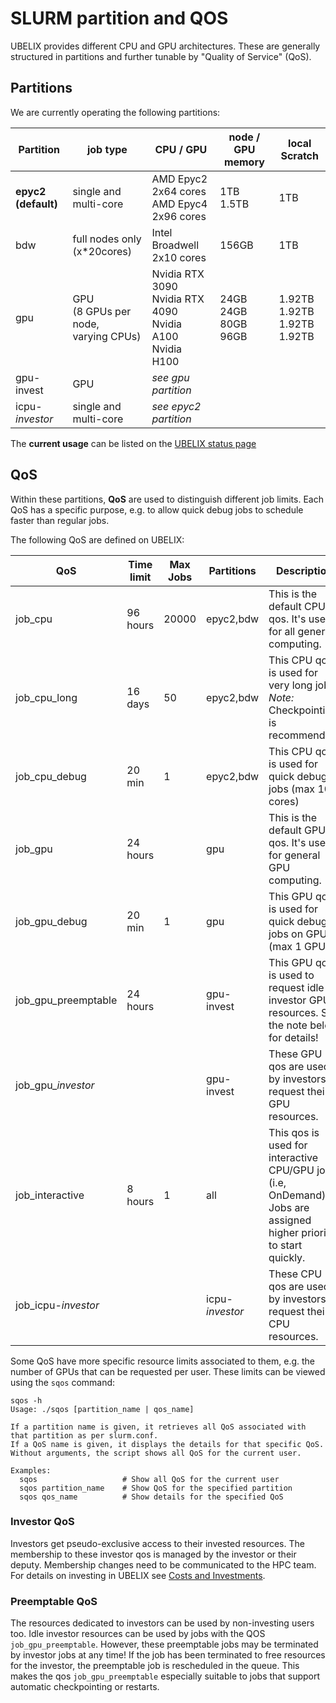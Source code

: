 # SLURM partition and QOS

UBELIX provides different CPU and GPU architectures. These are generally structured in partitions and further tunable by "Quality of Service" (QoS).

## Partitions
We are currently operating the following partitions:

| Partition | job type | CPU / GPU | node / GPU memory | local Scratch |
| --------- | -------- | ---------- | ---------------- | ------------- |
|**epyc2 (default)** | single and multi-core |AMD Epyc2 2x64 cores <br> AMD Epyc4 2x96 cores | 1TB <br> 1.5TB | 1TB |
| bdw | full nodes only (x*20cores) | Intel Broadwell 2x10 cores | 156GB | 1TB |
| gpu | GPU <br> (8 GPUs per node, <br> varying CPUs) | Nvidia RTX 3090 <br> Nvidia RTX 4090 <br> Nvidia A100 <br> Nvidia H100 | 24GB <br> 24GB <br> 80GB <br> 96GB |  1.92TB <br> 1.92TB <br> 1.92TB <br> 1.92TB |
| gpu-invest | GPU | *see gpu partition* |  | |
| icpu-*investor* | single and multi-core | *see epyc2 partition* |  | |

The **current usage** can be listed on the [UBELIX status page](https://www.ubelix.hpc.unibe.ch)

## QoS
Within these partitions, **QoS** are used to distinguish different job limits.
Each QoS has a specific purpose, e.g. to allow quick debug jobs to schedule
faster than regular jobs.

The following QoS are defined on UBELIX:

| QoS             | Time limit | Max Jobs | Partitions | Description |
| --------------- | ---------- | -------- | ---------- | ----------- |
| job_cpu         | 96 hours   | 20000    | epyc2,bdw  | This is the default CPU qos. It's used for all general computing. |
| job_cpu_long    | 16 days    | 50       | epyc2,bdw  | This CPU qos is used for very long jobs. *Note:* Checkpointing is recommended! |
| job_cpu_debug   | 20 min     | 1        | epyc2,bdw  | This CPU qos is used for quick debug jobs (max 10 cores) |
| job_gpu         | 24 hours   |          | gpu        | This is the default GPU qos. It's used for general GPU computing. |
| job_gpu_debug   | 20 min     | 1        | gpu        | This GPU qos is used for quick debug jobs on GPUs (max 1 GPU). |
| job_gpu_preemptable | 24 hours |        | gpu-invest | This GPU qos is used to request idle investor GPU resources. See the note below for details! |
| job_gpu_*investor* |         |          | gpu-invest | These GPU qos are used by investors to request their GPU resources. |
| job_interactive | 8 hours    | 1        | all        | This qos is used for interactive CPU/GPU jobs (i.e, OnDemand). Jobs are assigned higher priority to start quickly. |
| job_icpu-*investor* |        |          | icpu-*investor*  | These CPU qos are used by investors to request their CPU resources. |

Some QoS have more specific resource limits associated to them, e.g. the number
of GPUs that can be requested per user. These limits can be viewed using the
`sqos` command:

```
sqos -h
Usage: ./sqos [partition_name | qos_name]

If a partition name is given, it retrieves all QoS associated with that partition as per slurm.conf.
If a QoS name is given, it displays the details for that specific QoS.
Without arguments, the script shows all QoS for the current user.

Examples:
  sqos                   # Show all QoS for the current user
  sqos partition_name    # Show QoS for the specified partition
  sqos qos_name          # Show details for the specified QoS
```


### Investor QoS
Investors get pseudo-exclusive access to their invested resources. The membership to these investor qos is managed by the investor or their deputy. Membership changes need to be communicated to the HPC team. For details on investing in UBELIX see [Costs and Investments](../costs_investments.md).


### Preemptable QoS

The resources dedicated to investors can be used by non-investing users too.
Idle investor resources can be used by jobs with the QOS `job_gpu_preemptable`. However, these preemptable jobs may be terminated by investor jobs at any time! If the job has been terminated to free resources for the investor, the preemptable job is rescheduled in the queue. This makes the qos `job_gpu_preemptable` especially suitable to jobs that support automatic checkpointing or restarts.
